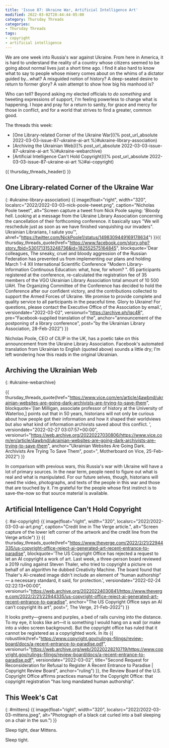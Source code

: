 ```yaml
---
title: 'Issue 87: Ukraine War, Artificial Intelligence Art'
modified: 2022-03-02T20:44:44-05:00
category: Thursday Threads
categories:
- Thursday Threads
tags:
- copyright
- artificial intelligence
---
```

We are one week into Russia's war against Ukraine. 
From here in America, it is hard to understand the reality of a country whose citizens seemed to be going about normal lives just a short time ago. 
I find it also hard to know what to say to people whose misery comes about on the whims of a dictator guided by...what? 
A misguided notion of history? 
A deep-seated desire to return to former glory? 
A vain attempt to show how big his manhood is? 

Who can tell? 
Beyond asking my elected officials to *do something* and tweeting expressions of support, I'm feeling powerless to change what is happening. 
I hope and pray for a return to sanity, for grace and mercy for those in conflict, and for a world that strives to find a greater, common good.

The threads this week:

* [One Library-related Corner of the Ukraine War]({% post_url_absolute 2022-03-03-issue-87-ukraine-ai-art %}#ukraine-library-association)
* [Archiving the Ukrainian Web]({% post_url_absolute 2022-03-03-issue-87-ukraine-ai-art %}#ukraine-webarchive)
* [Artificial Intelligence Can't Hold Copyright]({% post_url_absolute 2022-03-03-issue-87-ukraine-ai-art %}#ai-copyright)

{{ thursday_threads_header() }}

## One Library-related Corner of the Ukraine War
{: #ukraine-library-association}
{{ image(float="right", width="320", localsrc="2022/2022-03-03-nick-poole-tweet.png", caption="Nicholas Poole tweet", alt="Screen capture a tweet from Nick Poole saying: 'Bloody hell. Looking at a message from the Ukraine Library Association concerning the cancellation of their forthcoming conference. it basically says &quot;We will reschedule just as soon as we have finished vanquishing our invaders&quot;. Ukrainian Librarians, I salute you'", ahref="https://twitter.com/NickPoole1/status/1498309449169178634") }}{{ thursday_threads_quote(href="https://www.facebook.com/story.php?story_fbid=5301713153248736&id=182552575164845",
 blockquote='Dear colleagues,
The sneaky, cruel and bloody aggression of the Russian Federation has prevented us from implementing our plans and holding March 1-4 XII International Scientific Conference "Modern Library-Information Continuous Education: what, how, for whom? ".
65 participants registered at the conference, re-calculated the registration fee of 35 members of the VGO Ukrainian Library Association total amount of 10 500 UAH.
The Organizing Committee of the Conference has decided to hold the Conference after our confident victory, and the contributions collected to support the Armed Forces of Ukraine.
We promise to provide complete and quality service to all participants in the peaceful time.
Glory to Ukraine!
For questions, please contact the Executive Office of the Association by email.',
 versiondate="2022-03-02",
 versionurl="https://archive.ph/Iqc4R",
 pre="Facebook-supplied translation of the",
 anchor="announcement of the postponing of a library conference",
 post="by the Ukrainian Library Association, 28-Feb-2022") }}

Nicholas Poole, CEO of CILIP in the UK, has a poetic take on this announcement from the Ukraine Library Association. 
Facebook's automated translation from Ukrainian to English (quoted above) sounds a little dry; I'm left wondering how this reads in the original Ukrainian.


## Archiving the Ukrainian Web
{: #ukraine-webarchive}

{{ thursday_threads_quote(href="https://www.vice.com/en/article/4awbnd/ukrainian-websites-are-going-dark-archivists-are-trying-to-save-them",
 blockquote='[Ian Milligan, associate professor of history at the University of Waterloo,] points out that in 50 years, historians will not only be curious about how people got their information and how it shaped their worldviews but also what kind of information archivists saved about this conflict. ',
 versiondate="2022-02-27 03:07:57+00:00",
 versionurl="https://web.archive.org/20220227030806/https://www.vice.com/en/article/4awbnd/ukrainian-websites-are-going-dark-archivists-are-trying-to-save-them",
 anchor="Ukrainian Websites Are Going Dark. Archivists Are Trying To Save Them",
 post=", Motherboard on Vice, 25-Feb-2022") }}

In comparison with previous wars, this Russia's war with Ukraine will have a lot of primary sources. 
In the near term, people need to figure out what is real and what is manipulated. 
For our future selves, though, historians will need the video, photographs, and texts of the people in this war and those that are touched by it. 
I'm grateful for the people whose first instinct is to save-the-now so that source material is available.

## Artificial Intelligence Can't Hold Copyright
{: #ai-copyright}
{{ image(float="right", width="320", localsrc="2022/2022-03-03-ai-art.png", caption="Credit line in The Verge article.", alt="Screen capture of the lower left corner of the artwork and the credit line from the Verge article") }} {{ thursday_threads_quote(href="https://www.theverge.com/2022/2/21/22944335/us-copyright-office-reject-ai-generated-art-recent-entrance-to-paradise",
 blockquote='The US Copyright Office has rejected a request to let an AI copyright a work of art. Last week, a three-person board reviewed a 2019 ruling against Steven Thaler, who tried to copyright a picture on behalf of an algorithm he dubbed Creativity Machine. The board found that Thaler&#039;s AI-created image didn&#039;t include an element of “human authorship” — a necessary standard, it said, for protection.',
 versiondate="2022-02-24 02:22:13+00:00",
 versionurl="https://web.archive.org/20220224030841/https://www.theverge.com/2022/2/21/22944335/us-copyright-office-reject-ai-generated-art-recent-entrance-to-paradise",
 anchor="The US Copyright Office says an AI can’t copyright its art",
 post=", The Verge, 21-Feb-2022") }}

It looks pretty—greens and purples, a bed of rails curving into the distance. 
To my eye, it looks like art—it is something I would hang on a  wall (or make into a video screen background). 
But the copyright office has ruled that it cannot be registered as a copyrighted work. 
In its {{ robustlink(href="https://www.copyright.gov/rulings-filings/review-board/docs/a-recent-entrance-to-paradise.pdf", versionurl="https://web.archive.org/web/20220228210719/https://www.copyright.gov/rulings-filings/review-board/docs/a-recent-entrance-to-paradise.pdf", versiondate="2022-03-02", title="Second Request for Reconsideration for Refusal to Register A Recent Entrance to Paradise  | Copyright Review Board", anchor="ruling") }}, the Review Board of the U.S. Copyright Office affirms practices manual for the Copyright Office: that copyright registration "has long mandated human authorship". 


## This Week's Cat
{: #mittens}
{{ image(float="right", width="320", localsrc="2022/2022-03-03-mittens.jpeg", alt="Photograph of a black cat curled into a ball sleeping on a chair in the sun.") }} 

Sleep tight, dear Mittens.

Sleep tight.